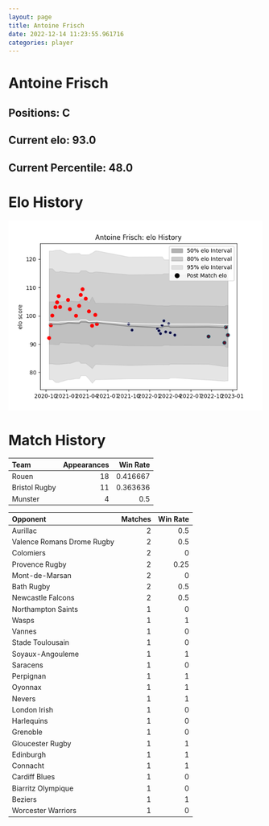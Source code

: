 ```yaml
---  
layout: page  
title: Antoine Frisch  
date: 2022-12-14 11:23:55.961716  
categories: player  
---
```

# Antoine Frisch

## Positions: C

## Current elo: 93.0

## Current Percentile: 48.0

# Elo History


![elo history](history_AntoineFrisch.png)
# Match History


| Team          |   Appearances |   Win Rate |
|:--------------|--------------:|-----------:|
| Rouen         |            18 |   0.416667 |
| Bristol Rugby |            11 |   0.363636 |
| Munster       |             4 |   0.5      |

| Opponent                   |   Matches |   Win Rate |
|:---------------------------|----------:|-----------:|
| Aurillac                   |         2 |       0.5  |
| Valence Romans Drome Rugby |         2 |       0.5  |
| Colomiers                  |         2 |       0    |
| Provence Rugby             |         2 |       0.25 |
| Mont-de-Marsan             |         2 |       0    |
| Bath Rugby                 |         2 |       0.5  |
| Newcastle Falcons          |         2 |       0.5  |
| Northampton Saints         |         1 |       0    |
| Wasps                      |         1 |       1    |
| Vannes                     |         1 |       0    |
| Stade Toulousain           |         1 |       0    |
| Soyaux-Angouleme           |         1 |       1    |
| Saracens                   |         1 |       0    |
| Perpignan                  |         1 |       1    |
| Oyonnax                    |         1 |       1    |
| Nevers                     |         1 |       1    |
| London Irish               |         1 |       0    |
| Harlequins                 |         1 |       0    |
| Grenoble                   |         1 |       0    |
| Gloucester Rugby           |         1 |       1    |
| Edinburgh                  |         1 |       1    |
| Connacht                   |         1 |       1    |
| Cardiff Blues              |         1 |       0    |
| Biarritz Olympique         |         1 |       0    |
| Beziers                    |         1 |       1    |
| Worcester Warriors         |         1 |       0    |